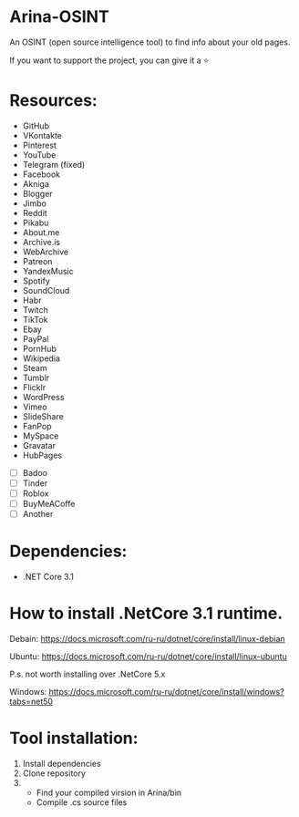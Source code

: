 # Arina-OSINT
An OSINT (open source intelligence tool) to find info about your old pages.

If you want to support the project, you can give it a ⭐

# Resources:
- GitHub
- VKontakte
- Pinterest
- YouTube
- Telegram (fixed)
- Facebook
- Akniga
- Blogger
- Jimbo
- Reddit
- Pikabu
- About.me
- Archive.is
- WebArchive
- Patreon
- YandexMusic
- Spotify
- SoundCloud
- Habr
- Twitch
- TikTok
- Ebay
- PayPal
- PornHub
- Wikipedia
- Steam
- Tumblr
- Flicklr
- WordPress
- Vimeo
- SlideShare
- FanPop
- MySpace
- Gravatar
- HubPages
- [ ] Badoo
- [ ] Tinder
- [ ] Roblox
- [ ] BuyMeACoffe
- [ ] Another

# Dependencies:
- .NET Core 3.1

# How to install .NetCore 3.1 runtime.
Debain: https://docs.microsoft.com/ru-ru/dotnet/core/install/linux-debian

Ubuntu: https://docs.microsoft.com/ru-ru/dotnet/core/install/linux-ubuntu

P.s. not worth installing over .NetCore 5.x 

Windows: https://docs.microsoft.com/ru-ru/dotnet/core/install/windows?tabs=net50

# Tool installation:
1. Install dependencies
2. Clone repository
3. - Find your compiled virsion in Arina/bin 
   - Compile .cs source files
